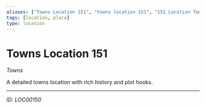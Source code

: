 ```yaml
---
aliases: ["Towns Location 151", "towns location 151", "151 Location Towns"]
tags: [location, place]
type: location
---
```


# Towns Location 151

*Towns*

A detailed towns location with rich history and plot hooks.

---
*ID: LOC00150*